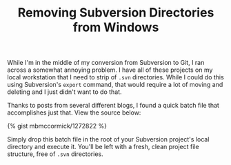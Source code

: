 ﻿---
layout: post
title: "Removing Subversion Directories from Windows"
---

While I'm in the middle of my conversion from Subversion to Git, I ran across a somewhat annoying problem. I have all of these projects on my local workstation that I need to strip of `.svn` directories. While I could do this using Subversion's `export` command, that would require a lot of moving and deleting and I just didn't want to do that.

Thanks to posts from several different blogs, I found a quick batch file that accomplishes just that. View the source below:

{% gist mbmccormick/1272822 %}

Simply drop this batch file in the root of your Subversion project's local directory and execute it. You'll be left with a fresh, clean project file structure, free of `.svn` directories.
